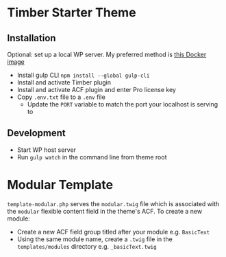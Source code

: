 # Timber Starter Theme

## Installation

Optional: set up a local WP server. My preferred method is [this Docker image](https://gist.github.com/igloude/0fd62d4fc83c8d12c1bd289e27aea831)

- Install gulp CLI `npm install --global gulp-cli`
- Install and activate Timber plugin
- Install and activate ACF plugin and enter Pro license key
- Copy `.env.txt` file to a `.env` file
  - Update the `PORT` variable to match the port your localhost is serving to

## Development

- Start WP host server
- Run `gulp watch` in the command line from theme root

# Modular Template

`template-modular.php` serves the `modular.twig` file which is associated with the `modular` flexible content field in the theme's ACF. To create a new module:

- Create a new ACF field group titled after your module e.g. `BasicText`
- Using the same module name, create a `.twig` file in the `templates/modules` directory e.g. `_basicText.twig`
